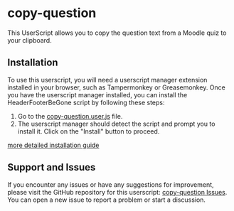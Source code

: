 # copy-question
This UserScript allows you to copy the question text from a Moodle quiz to your clipboard.

## Installation
To use this userscript, you will need a userscript manager extension installed in your browser, such as Tampermonkey or Greasemonkey. Once you have the userscript manager installed, you can install the HeaderFooterBeGone script by following these steps:

1. Go to the [copy-question.user.js](https://github.com/BBBaden-Moodle-userscripts/copy-question/raw/main/copy-question.user.js) file.
2. The userscript manager should detect the script and prompt you to install it. Click on the "Install" button to proceed.

[more detailed installation guide](https://github.com/black-backdoor/userscript-installation-guide)


## Support and Issues
If you encounter any issues or have any suggestions for improvement, please visit the GitHub repository for this userscript: [copy-question Issues](https://github.com/BBBaden-Moodle-userscripts/copy-question/issues). You can open a new issue to report a problem or start a discussion.